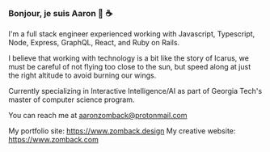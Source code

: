 ### Bonjour, je suis Aaron 👋 ☕️ 

I'm a full stack engineer experienced working with Javascript, Typescript, Node, Express, GraphQL, React, and Ruby on Rails.

I believe that working with technology is a bit like the story of Icarus, we must be careful of not flying too close to the sun, but speed along at just the right altitude to avoid burning our wings. 

Currently specializing in Interactive Intelligence/AI as part of Georgia Tech's master of computer science program. 

You can reach me at aaronzomback@protonmail.com

My portfolio site: https://www.zomback.design
My creative website: https://www.zomback.com

<!--
**aaronzomback/aaronzomback** is a ✨ _special_ ✨ repository because its `README.md` (this file) appears on your GitHub profile.



